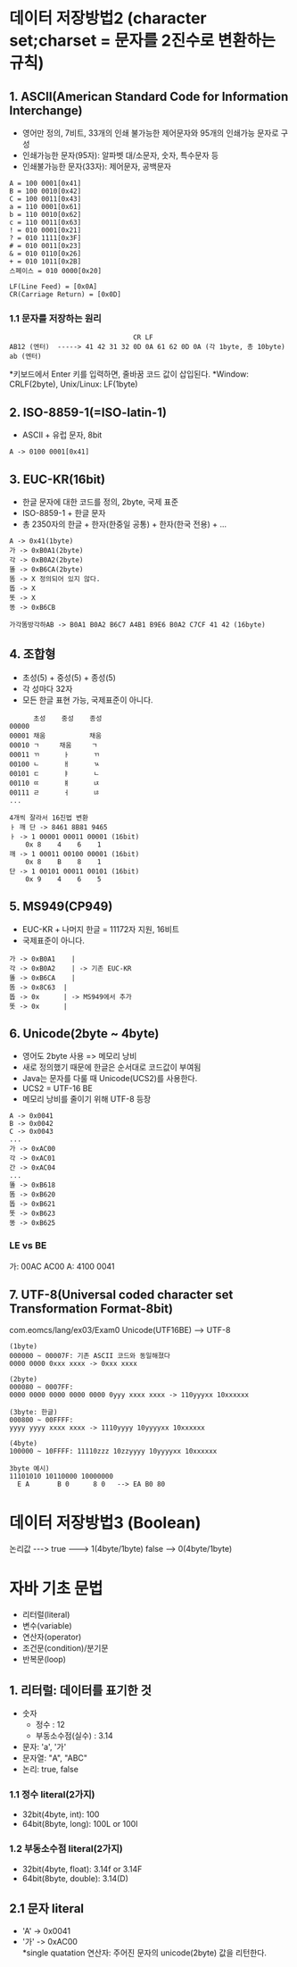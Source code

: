 # 데이터 저장방법2 (character set;charset = 문자를 2진수로 변환하는 규칙)

## 1. ASCII(American Standard Code for Information Interchange)
- 영어만 정의, 7비트, 33개의 인쇄 불가능한 제어문자와 95개의 인쇄가능 문자로 구성
- 인쇄가능한 문자(95자): 알파벳 대/소문자, 숫자, 특수문자 등
- 인쇄불가능한 문자(33자): 제어문자, 공백문자
```
A = 100 0001[0x41]
B = 100 0010[0x42]
C = 100 0011[0x43]
a = 110 0001[0x61]
b = 110 0010[0x62]
c = 110 0011[0x63]
! = 010 0001[0x21]
? = 010 1111[0x3F]
# = 010 0011[0x23]
& = 010 0110[0x26]
+ = 010 1011[0x2B]
스페이스 = 010 0000[0x20]

LF(Line Feed) = [0x0A]
CR(Carriage Return) = [0x0D]
```

### 1.1 문자를 저장하는 원리 
```
                               CR LF
AB12 (엔터)  -----> 41 42 31 32 0D 0A 61 62 0D 0A (각 1byte, 총 10byte)
ab (엔터)
```
*키보드에서 Enter 키를 입력하면, 줄바꿈 코드 값이 삽입된다.
*Window: CRLF(2byte), Unix/Linux: LF(1byte)

## 2. ISO-8859-1(=ISO-latin-1)
- ASCII + 유럽 문자, 8bit 
```
A -> 0100 0001[0x41]
```

## 3. EUC-KR(16bit)
- 한글 문자에 대한 코드를 정의, 2byte, 국제 표준
- ISO-8859-1 + 한글 문자
- 총 2350자의 한글 + 한자(한중일 공통) + 한자(한국 전용) + ...
```
A -> 0x41(1byte)
가 -> 0xB0A1(2byte)
각 -> 0xB0A2(2byte)
똘 -> 0xB6CA(2byte)
똠 -> X 정의되어 있지 않다.
똡 -> X
똣 -> X
똥 -> 0xB6CB
  
가각똠방각하AB -> B0A1 B0A2 B6C7 A4B1 B9E6 B0A2 C7CF 41 42 (16byte)
```
## 4. 조합형
- 초성(5) + 중성(5) + 종성(5)
- 각 성마다 32자
- 모든 한글 표현 가능, 국제표준이 아니다. 
```
      초성    중성    종성
00000
00001 채움           채움
00010 ㄱ     채움     ㄱ
00011 ㄲ      ㅏ      ㄲ
00100 ㄴ      ㅐ      ㄳ
00101 ㄷ      ㅑ      ㄴ
00110 ㄸ      ㅒ      ㄵ
00111 ㄹ      ㅓ      ㄶ
...

4개씩 잘라서 16진법 변환 
ㅏ 깨 단 -> 8461 8B81 9465
ㅏ -> 1 00001 00011 00001 (16bit)
    0x 8    4    6    1
깨 -> 1 00011 00100 00001 (16bit)
    0x 8    B    8    1
단 -> 1 00101 00011 00101 (16bit)
    0x 9    4    6    5
```

## 5. MS949(CP949)
- EUC-KR + 나머지 한글 = 11172자 지원, 16비트
- 국제표준이 아니다.
```
가 -> 0xB0A1    |
각 -> 0xB0A2    | -> 기존 EUC-KR
똘 -> 0xB6CA    |
똠 -> 0x8C63  |
똡 -> 0x      | -> MS949에서 추가
똣 -> 0x      |
```

## 6. Unicode(2byte ~ 4byte)
- 영어도 2byte 사용 => 메모리 낭비
- 새로 정의했기 때문에 한글은 순서대로 코드값이 부여됨
- Java는 문자를 다룰 때 Unicode(UCS2)를 사용한다.
- UCS2 = UTF-16 BE
- 메모리 낭비를 줄이기 위해 UTF-8 등장
```
A -> 0x0041 
B -> 0x0042
C -> 0x0043
...
가 -> 0xAC00 
각 -> 0xAC01
간 -> 0xAC04 
...
똘 -> 0xB618
똠 -> 0xB620
똡 -> 0xB621
똣 -> 0xB623
똥 -> 0xB625
```

### LE vs BE
가: 00AC AC00
A: 4100  0041

## 7. UTF-8(Universal coded character set Transformation Format-8bit)
com.eomcs/lang/ex03/Exam0
Unicode(UTF16BE) --> UTF-8
```
(1byte)
000000 ~ 00007F: 기존 ASCII 코드와 동일해졌다
0000 0000 0xxx xxxx -> 0xxx xxxx

(2byte)
000080 ~ 0007FF:  
0000 0000 0000 0000 0000 0yyy xxxx xxxx -> 110yyyxx 10xxxxxx

(3byte: 한글)
000800 ~ 00FFFF: 
yyyy yyyy xxxx xxxx -> 1110yyyy 10yyyyxx 10xxxxxx

(4byte)
100000 ~ 10FFFF: 11110zzz 10zzyyyy 10yyyyxx 10xxxxxx 

3byte 예시)
11101010 10110000 10000000
  E A       B 0      8 0   --> EA B0 80
```

# 데이터 저장방법3 (Boolean)
논리값 ---> true ---> 1(4byte/1byte)
          false --> 0(4byte/1byte)

# 자바 기초 문법
- 리터럴(literal)
- 변수(variable)
- 연산자(operator)
- 조건문(condition)/분기문
- 반복문(loop)

## 1. 리터럴: 데이터를 표기한 것
- 숫자 
    - 정수 : 12
    - 부동소수점(실수) : 3.14
- 문자: 'a', '가'
- 문자열: "A", "ABC"
- 논리: true, false

### 1.1 정수 literal(2가지)
- 32bit(4byte, int): 100
- 64bit(8byte, long): 100L or 100l

### 1.2 부동소수점 literal(2가지)
- 32bit(4byte, float): 3.14f or 3.14F
- 64bit(8byte, double): 3.14(D)

## 2.1 문자 literal 
- 'A' -> 0x0041
- '가' -> 0xAC00  
*single quatation 연산자: 주어진 문자의 unicode(2byte) 값을 리턴한다.




